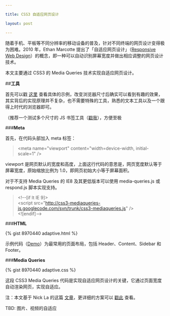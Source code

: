 ```yaml
---

title: CSS3 自适应网页设计

layout: post

---
```

随着手机、平板等不同分辨率的移动设备的普及，针对不同终端的网页设计变得极为困难。2010 年，Ethan Marcotte 提出了「自适应网页设计」（[Responsive Web Design](http://www.alistapart.com/articles/responsive-web-design/)）的概念，即一种可以自动识别屏幕宽度并做出相应调整的网页设计技术。

本文主要通过 CSS3 的 Media Queries 技术实现自适应网页设计。

##**工具**

首先可以戳 [这里](http://mediaqueri.es/) 查看具体的示例，改变浏览器尺寸后确实可以看到有趣的效果，其实背后的实现原理并不复杂，也不需要特殊的工具，熟悉的文本工具以及一个跟得上时代的浏览器即可。

（推荐一个测试多个尺寸的 JS 书签工具（[戳我](http://www.benjaminkeen.com/open-source-projects/smaller-projects/responsive-design-bookmarklet/)），方便至极

###**Meta**

首先，在代码头部加入 meta 标签：

> &lt;meta name="viewport" content="width=device-width, initial-scale=1" />

viewport 是网页默认的宽度和高度，上面这行代码的意思是，网页宽度默认等于屏幕宽度，原始缩放比例为 1.0，即网页初始大小等于屏幕面积。

对于不支持 Media Queries 的 IE8 及其更低版本可以使用 media-queries.js 或 respond.js 脚本实现支持。

> &lt;!--[if lt IE 9]>  
 &lt;script src="http://css3-mediaqueries-js.googlecode.com/svn/trunk/css3-mediaqueries.js" />  
 &lt;![endif]-->

###**HTML**

{% gist 8970440 adaptive.html %}

示例代码（[Demo](http://webdesignerwall.com/demo/responsive-design/index.html)）为最常用的页面布局，包括 Header、Content、Sidebar 和 Footer。

###**Media Queries**

{% gist 8970440 adaptive.css %}

这段 CSS3 Media Queries 代码是实现自适应网页设计的关键，它通过页面宽度自动渲染网页，实现自适应。

注：本文基于 Nick La 的这篇 [文章](http://webdesignerwall.com/tutorials/responsive-design-in-3-steps)，更详细的方案可以 [戳此](http://webdesignerwall.com/tutorials/responsive-design-with-css3-media-queries) 查看。

TBD: 图片、视频的自适应